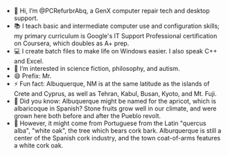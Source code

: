 - 👋 Hi, I’m @PCRefurbrAbq, a GenX computer repair tech and desktop support.
- 📚 I teach basic and intermediate computer use and configuration skills; my primary curriculum is Google's IT Support Professional certification on Coursera, which doubles as A+ prep.
- 💻 I create batch files to make life on Windows easier. I also speak C++ and Excel.
- 👀 I’m interested in science fiction, philosophy, and autism.
- 😄 Prefix: Mr.
- ⚡ Fun fact: Albuquerque, NM is at the same latitude as the islands of Crete and Cyprus, as well as Tehran, Kabul, Busan, Kyoto, and Mt. Fuji.
- 🍑 Did you know: Albuquerque might be named for the apricot, which is albaricoque in Spanish? Stone fruits grow well in our climate, and were grown here both before and after the Pueblo revolt.
- 🌳 However, it might come from Portuguese from the Latin "quercus alba", "white oak", the tree which bears cork bark. Alburquerque is still a center of the Spanish cork industry, and the town coat-of-arms features a white cork oak.


<!---
PCRefurbrAbq/PCRefurbrAbq is a ✨ special ✨ repository because its `README.md` (this file) appears on your GitHub profile.
You can click the Preview link to take a look at your changes.
--->
